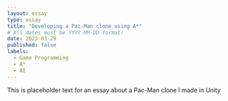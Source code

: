 ```yaml
---
layout: essay
type: essay
title: "Developing a Pac-Man clone using A*"
# All dates must be YYYY-MM-DD format!
date: 2023-03-29
published: false
labels:
  - Game Programming
  - A*
  - AI
---
```


This is placeholder text for an essay about a Pac-Man clone I made in Unity
